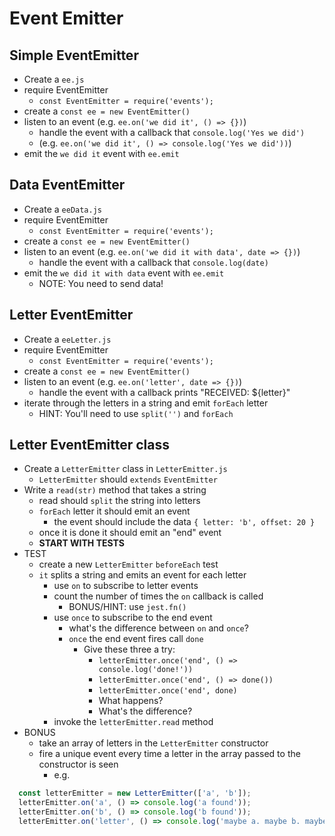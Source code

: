 # Event Emitter

## Simple EventEmitter

* Create a `ee.js`
* require EventEmitter
  * `const EventEmitter = require('events');`
* create a `const ee = new EventEmitter()`
* listen to an event (e.g. `ee.on('we did it', () => {})`)
  * handle the event with a callback that `console.log('Yes we did')`
  * (e.g. `ee.on('we did it', () => console.log('Yes we did'))`)
* emit the `we did it` event with `ee.emit`











## Data EventEmitter

* Create a `eeData.js`
* require EventEmitter
  * `const EventEmitter = require('events');`
* create a `const ee = new EventEmitter()`
* listen to an event (e.g. `ee.on('we did it with data', date => {})`)
  * handle the event with a callback that `console.log(date)`
* emit the `we did it with data` event with `ee.emit`
  * NOTE: You need to send data!

## Letter EventEmitter

* Create a `eeLetter.js`
* require EventEmitter
  * `const EventEmitter = require('events');`
* create a `const ee = new EventEmitter()`
* listen to an event (e.g. `ee.on('letter', date => {})`)
  * handle the event with a callback prints "RECEIVED: ${letter}"
* iterate through the letters in a string and emit `forEach` letter
  * HINT: You'll need to use `split('')` and `forEach`

## Letter EventEmitter class

* Create a `LetterEmitter` class in `LetterEmitter.js`
  * `LetterEmitter` should `extends` `EventEmitter`
* Write a `read(str)` method that takes a string
  * read should `split` the string into letters
  * `forEach` letter it should emit an event
    * the event should include the data `{ letter: 'b', offset: 20 }`
  * once it is done it should emit an "end" event
  * **START WITH TESTS**
* TEST
  * create a new `LetterEmitter` `beforeEach` test
  * `it` splits a string and emits an event for each letter
    * use `on` to subscribe to letter events
    * count the number of times the `on` callback is called
      * BONUS/HINT: use `jest.fn()`
    * use `once` to subscribe to the end event
      * what's the difference between `on` and `once`?
      * `once` the end event fires call `done`
        * Give these three a try:
          * `letterEmitter.once('end', () => console.log('done!'))`
          * `letterEmitter.once('end', () => done())`
          * `letterEmitter.once('end', done)`
          * What happens?
          * What's the difference?
    * invoke the `letterEmitter.read` method
* BONUS
  * take an array of letters in the `LetterEmitter` constructor
  * fire a unique event every time a letter in the array passed to the constructor is seen
    * e.g.
```js
  const letterEmitter = new LetterEmitter(['a', 'b']);
  letterEmitter.on('a', () => console.log('a found'));
  letterEmitter.on('b', () => console.log('b found'));
  letterEmitter.on('letter', () => console.log('maybe a. maybe b. maybe something else'));
```
